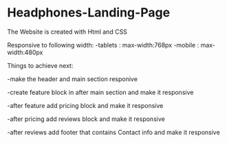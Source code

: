 # Headphones-Landing-Page

The Website is created with Html and CSS

Responsive to following width:
-tablets : max-width:768px
-mobile : max-width:480px

Things to achieve next:

-make the header and main section responive

-create feature block in after main section and make it responsive

-after feature add pricing block and make it responsive

-after pricing  add reviews block and make it responsive

-after reviews add footer that contains Contact info and make it responsive